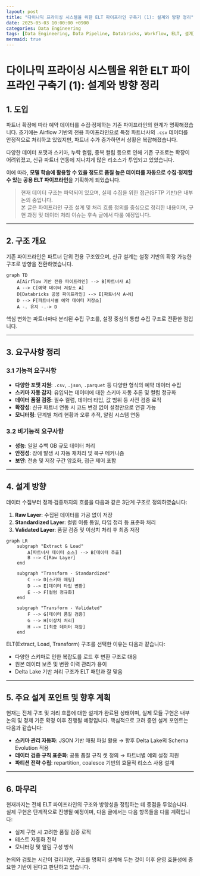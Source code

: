 ```yaml
---
layout: post
title: "다이나믹 프라이싱 시스템을 위한 ELT 파이프라인 구축기 (1): 설계와 방향 정리"
date: 2025-05-03 10:00:00 +0900
categories: Data Engineering
tags: [Data Engineering, Data Pipeline, Databricks, Workflow, ELT, 설계]
mermaid: true
---
```


# 다이나믹 프라이싱 시스템을 위한 ELT 파이프라인 구축기 (1): 설계와 방향 정리

## 1. 도입

파트너 확장에 따라 예약 데이터를 수집·정제하는 기존 파이프라인의 한계가 명확해졌습니다. 초기에는 Airflow 기반의 전용 파이프라인으로 특정 파트너사의 `.csv` 데이터를 안정적으로 처리하고 있었지만, 파트너 수가 증가하면서 상황은 복잡해졌습니다.

다양한 데이터 포맷과 스키마, 누락 컬럼, 중복 컬럼 등으로 인해 기존 구조로는 확장이 어려워졌고, 신규 파트너 연동에 지나치게 많은 리소스가 투입되고 있었습니다.

이에 따라, **모델 학습에 활용할 수 있을 정도로 품질 높은 데이터를 자동으로 수집·정제할 수 있는 공용 ELT 파이프라인**을 기획하게 되었습니다.

> 현재 데이터 구조는 파악되어 있으며, 실제 수집을 위한 접근(SFTP 기반)은 내부 논의 중입니다.  
> 본 글은 파이프라인 구조 설계 및 처리 흐름 정의를 중심으로 정리한 내용이며, 구현 과정 및 데이터 처리 이슈는 후속 글에서 다룰 예정입니다.

---

## 2. 구조 개요

기존 파이프라인은 파트너 단위 전용 구조였으며, 신규 설계는 설정 기반의 확장 가능한 구조로 방향을 전환하였습니다.

```mermaid
graph TD
    A[Airflow 기반 전용 파이프라인] --> B[파트너사 A]
    A --> C[예약 데이터 저장소 A]
    D[Databricks 공용 파이프라인] --> E[파트너사 A~N]
    D --> F[파트너사별 예약 데이터 저장소]
    A -. 유지 -.-> D
```

핵심 변화는 파트너마다 분리된 수집 구조를, 설정 중심의 통합 수집 구조로 전환한 점입니다.

---

## 3. 요구사항 정리

### 3.1 기능적 요구사항
- **다양한 포맷 지원**: `.csv`, `.json`, `.parquet` 등 다양한 형식의 예약 데이터 수집
- **스키마 자동 감지**: 유입되는 데이터에 대한 스키마 자동 추론 및 컬럼 정규화
- **데이터 품질 검증**: 필수 컬럼, 데이터 타입, 값 범위 등 사전 검증 로직
- **확장성**: 신규 파트너 연동 시 코드 변경 없이 설정만으로 연결 가능
- **모니터링**: 단계별 처리 현황과 오류 추적, 알림 시스템 연동

### 3.2 비기능적 요구사항
- **성능**: 일일 수백 GB 규모 데이터 처리
- **안정성**: 장애 발생 시 자동 재처리 및 복구 메커니즘
- **보안**: 전송 및 저장 구간 암호화, 접근 제어 포함

---

## 4. 설계 방향

데이터 수집부터 정제·검증까지의 흐름을 다음과 같은 3단계 구조로 정의하였습니다:

1. **Raw Layer**: 수집된 데이터를 가공 없이 저장
2. **Standardized Layer**: 컬럼 이름 통일, 타입 정리 등 표준화 처리
3. **Validated Layer**: 품질 검증 및 이상치 처리 후 최종 저장

```mermaid
graph LR
    subgraph "Extract & Load"
        A[파트너사 데이터 소스] --> B[데이터 추출]
        B --> C[Raw Layer]
    end
    
    subgraph "Transform - Standardized"
        C --> D[스키마 매핑]
        D --> E[데이터 타입 변환]
        E --> F[컬럼 정규화]
    end
    
    subgraph "Transform - Validated"
        F --> G[데이터 품질 검증]
        G --> H[이상치 처리]
        H --> I[최종 데이터 저장]
    end
```

ELT(Extract, Load, Transform) 구조를 선택한 이유는 다음과 같습니다:
- 다양한 스키마로 인한 복잡도를 로드 후 변환 구조로 대응
- 원본 데이터 보존 및 변환 이력 관리가 용이
- Delta Lake 기반 처리 구조가 ELT 패턴과 잘 맞음

---

## 5. 주요 설계 포인트 및 향후 계획

현재는 전체 구조 및 처리 흐름에 대한 설계가 완료된 상태이며, 실제 모듈 구현은 내부 논의 및 정제 기준 확정 이후 진행될 예정입니다. 핵심적으로 고려 중인 설계 포인트는 다음과 같습니다:

- **스키마 관리 자동화**: JSON 기반 매핑 파일 활용 → 향후 Delta Lake의 Schema Evolution 적용
- **데이터 검증 규칙 표준화**: 공통 품질 규칙 셋 정의 → 파트너별 예외 설정 지원
- **파티션 전략 수립**: repartition, coalesce 기반의 효율적 리소스 사용 설계

---

## 6. 마무리

현재까지는 전체 ELT 파이프라인의 구조와 방향성을 정립하는 데 중점을 두었습니다. 실제 구현은 단계적으로 진행될 예정이며, 다음 글에서는 다음 항목들을 다룰 계획입니다:

- 실제 구현 시 고려한 품질 검증 로직
- 테스트 자동화 전략
- 모니터링 및 알림 구성 방식

논의와 검토는 시간이 걸리지만, 구조를 명확히 설계해 두는 것이 이후 운영 효율성에 중요한 기반이 된다고 판단하고 있습니다.